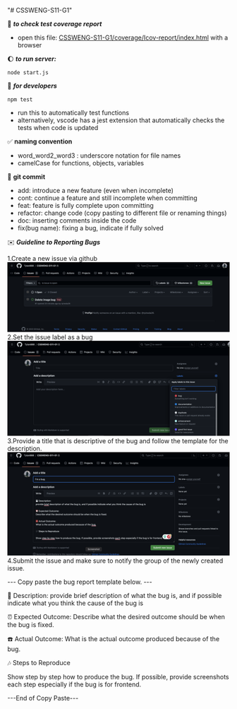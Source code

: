 "# CSSWENG-S11-G1" 

:book: ***to check test coverage report***
- open this file: [CSSWENG-S11-G1/coverage/Icov-report/index.html](/coverage/lcov-report/index.html) with a browser


:moon: ***to run server:*** 
```
node start.js
```

:trident: ***for developers***
```
npm test
```
- run this to automatically test functions
- alternatively, vscode has a jest extension that automatically checks the tests when code is updated
  
:white_check_mark: **naming convention**
- word_word2_word3 :  underscore notation for file names
- camelCase for functions, objects, variables
  
:rocket: **git commit**
- add: introduce a new feature (even when incomplete)
- cont: continue a feature and still incomplete when committing
- feat: feature is fully complete upon committing
- refactor: change code (copy pasting to different file or renaming things)
- doc: inserting comments inside the code
- fix(bug name):  fixing a bug, indicate if fully solved


:envelope: ***Guideline to Reporting Bugs***

1.Create a new issue via github
![Alt text](image.png)
2.Set the issue label as a bug
![Alt text](image-1.png)
3.Provide a title that is descriptive of the bug and follow the template for the description.
![Alt text](image-2.png)
4.Submit the issue and make sure to notify the group of the newly created issue.

--- Copy paste the bug report template below. ---


💾 Description:
provide brief description of what the bug is, and if possible indicate what you think the cause of the bug is

⏰ Expected Outcome:
Describe what the desired outcome should be when the bug is fixed.

☎️ Actual Outcome:
What is the actual outcome produced because of the bug.

🎶 Steps to Reproduce

Show step by step how to produce the bug. If possible, provide screenshots each step especially if the bug is for frontend.

---End of Copy Paste---